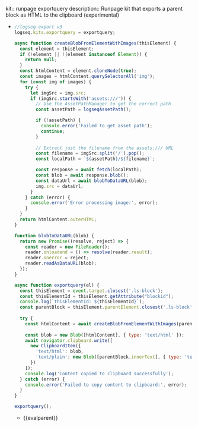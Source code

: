 kit:: runpage exportquery
description:: Runpage kit that exports a parent block as HTML to the clipboard (experimental)

- ```javascript
  //logseq-export v3
  logseq.kits.exportquery = exportquery;
  
  async function createBlobFromElementWithImages(thisElement) {
    const element = thisElement;
    if (!element || !(element instanceof Element)) {
      return null;
    }
    const htmlContent = element.cloneNode(true);
    const images = htmlContent.querySelectorAll('img');
    for (const img of images) {
      try {
        let imgSrc = img.src;
        if (imgSrc.startsWith('assets:///')) {
          // Use the AssetPathManager to get the correct path
          const assetPath = logseqAssetPath();
  
          if (!assetPath) {
            console.error('Failed to get asset path');
            continue;
          }
          
          // Extract just the filename from the assets:/// URL
          const filename = imgSrc.split('/').pop();
          const localPath = `${assetPath}/${filename}`;
  
          const response = await fetch(localPath);
          const blob = await response.blob();
          const dataUrl = await blobToDataURL(blob);
          img.src = dataUrl;
        }
      } catch (error) {
        console.error('Error processing image:', error);
      }
    }
    return htmlContent.outerHTML;
  }
  
  function blobToDataURL(blob) {
    return new Promise((resolve, reject) => {
      const reader = new FileReader();
      reader.onloadend = () => resolve(reader.result);
      reader.onerror = reject;
      reader.readAsDataURL(blob);
    });
  }
  
  async function exportquery(el) {
    const thisElement = event.target.closest('.ls-block');
    const thisElementId = thisElement.getAttribute("blockid");
    console.log(`thisElementId: ${thisElementId}`);
    const parentBlock = thisElement.parentElement.closest('.ls-block');
    
    try {
      const htmlContent = await createBlobFromElementWithImages(parentBlock);
      
      const blob = new Blob([htmlContent], { type: 'text/html' });
      await navigator.clipboard.write([
        new ClipboardItem({
          'text/html': blob,
          'text/plain': new Blob([parentBlock.innerText], { type: 'text/plain' })
        })
      ]);
      console.log('Content copied to clipboard successfully');
    } catch (error) {
      console.error('Failed to copy content to clipboard:', error);
    }
  }
  
  exportquery();
  ```
	- {{evalparent}}